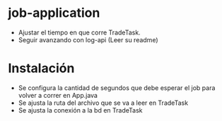 # job-application

- Ajustar el tiempo en que corre TradeTask.
- Seguir avanzando con log-api (Leer su readme)


# Instalación

- Se configura la cantidad de segundos que debe esperar el job para volver a correr en App.java
- Se ajusta la ruta del archivo que se va a leer en TradeTask
- Se ajusta la conexión a la bd en TradeTask